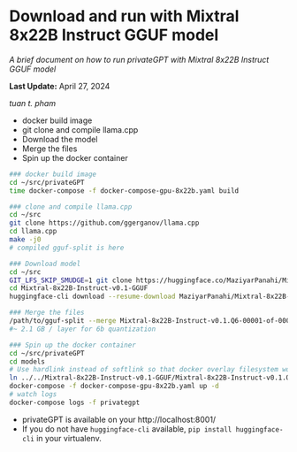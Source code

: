 # Download and run with Mixtral 8x22B Instruct GGUF model
*A brief document on how to run privateGPT with Mixtral 8x22B Instruct GGUF model*

**Last Update:** April 27, 2024

_tuan t. pham_


* docker build image
* git clone and compile llama.cpp
* Download the model
* Merge the files
* Spin up the docker container


```bash
### docker build image
cd ~/src/privateGPT
time docker-compose -f docker-compose-gpu-8x22b.yaml build

### clone and compile llama.cpp
cd ~/src
git clone https://github.com/ggerganov/llama.cpp
cd llama.cpp
make -j0
# compiled gguf-split is here

### Download model
cd ~/src
GIT_LFS_SKIP_SMUDGE=1 git clone https://huggingface.co/MaziyarPanahi/Mixtral-8x22B-Instruct-v0.1-GGUF
cd Mixtral-8x22B-Instruct-v0.1-GGUF
huggingface-cli download --resume-download MaziyarPanahi/Mixtral-8x22B-Instruct-v0.1-GGUF *.Q6-*.gguf  --local-dir . --local-dir-use-symlink False

### Merge the files
/path/to/gguf-split --merge Mixtral-8x22B-Instruct-v0.1.Q6-00001-of-00004.gguf Mixtral-8x22B-Instruct-v0.1.Q6.gguf
#~ 2.1 GB / layer for 6b quantization

### Spin up the docker container
cd ~/src/privateGPT
cd models
# Use hardlink instead of softlink so that docker overlay filesystem work with volume mount
ln ../../Mixtral-8x22B-Instruct-v0.1-GGUF/Mixtral-8x22B-Instruct-v0.1.Q6.gguf .
docker-compose -f docker-compose-gpu-8x22b.yaml up -d
# watch logs
docker-compose logs -f privategpt
```


* privateGPT is available on your http://localhost:8001/
* If you do not have `huggingface-cli` available, `pip install huggingface-cli` in your virtualenv.
